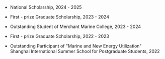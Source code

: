 - National Scholarship, 2024 - 2025

- First - prize Graduate Scholarship, 2023 - 2024

- Outstanding Student of Merchant Marine College, 2023 - 2024

- First - prize Graduate Scholarship, 2022 - 2023

- Outstanding Participant of "Marine and New Energy Utilization" Shanghai International Summer School for Postgraduate Students, 2022 